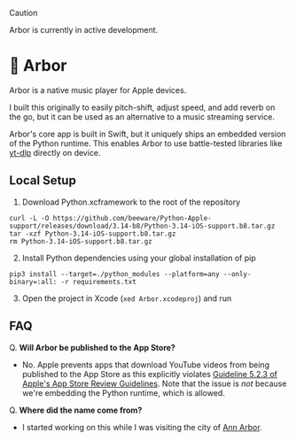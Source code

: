 > [!CAUTION]
> Arbor is currently in active development.

# 🌳 Arbor

Arbor is a native music player for Apple devices.

I built this originally to easily pitch-shift, adjust speed, and add reverb on the go, but it can be used as an alternative to a music streaming service.

Arbor's core app is built in Swift, but it uniquely ships an embedded version of the Python runtime. This enables Arbor to use battle-tested libraries like [yt-dlp](https://github.com/yt-dlp/yt-dlp) directly on device.

## Local Setup
1. Download Python.xcframework to the root of the repository
  
```
curl -L -O https://github.com/beeware/Python-Apple-support/releases/download/3.14-b8/Python-3.14-iOS-support.b8.tar.gz
tar -xzf Python-3.14-iOS-support.b8.tar.gz
rm Python-3.14-iOS-support.b8.tar.gz
```

2. Install Python dependencies using your global installation of pip
```
pip3 install --target=./python_modules --platform=any --only-binary=:all: -r requirements.txt
```

3. Open the project in Xcode (`xed Arbor.xcodeproj`) and run


## FAQ

Q. **Will Arbor be published to the App Store?**

- No. Apple prevents apps that download YouTube videos from being published to the App Store as this explicitly violates [Guideline 5.2.3 of Apple's App Store Review Guidelines](https://developer.apple.com/app-store/review/guidelines/#5.2.3). Note that the issue is *not* because we're embedding the Python runtime, which is allowed.

Q. **Where did the name come from?**

- I started working on this while I was visiting the city of [Ann Arbor](https://www.google.com/search?q=ann+arbor+michigan).
